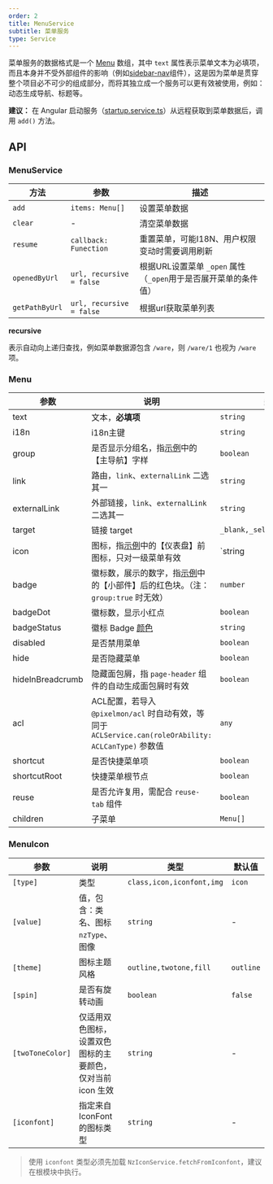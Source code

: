 ```yaml
---
order: 2
title: MenuService
subtitle: 菜单服务
type: Service
---
```


菜单服务的数据格式是一个 [Menu](https://github.com/1ziton/pixelmon/blob/master/packages/theme/src/services/menu/interface.ts) 数组，其中 `text` 属性表示菜单文本为必填项，而且本身并不受外部组件的影响（例如[sidebar-nav](/components/sidebar-nav)组件），这是因为菜单是贯穿整个项目必不可少的组成部分，而将其独立成一个服务可以更有效被使用，例如：动态生成导航、标题等。

**建议：** 在 Angular 启动服务（[startup.service.ts](https://github.com/1ziton/pixelmon/blob/master/src/app/core/startup/startup.service.ts)）从远程获取到菜单数据后，调用 `add()` 方法。

## API

### MenuService

| 方法 | 参数 | 描述 |
| ----- | --- | ---- |
| `add` | `items: Menu[]` | 设置菜单数据 |
| `clear` | - | 清空菜单数据 |
| `resume` | `callback: Funection` | 重置菜单，可能I18N、用户权限变动时需要调用刷新 |
| `openedByUrl` | `url, recursive = false` | 根据URL设置菜单 `_open` 属性（`_open`用于是否展开菜单的条件值） |
| `getPathByUrl` | `url, recursive = false` | 根据url获取菜单列表 |

**recursive**

表示自动向上递归查找，例如菜单数据源包含 `/ware`，则 `/ware/1` 也视为 `/ware` 项。

### Menu

参数 | 说明 | 类型 | 默认值
----|------|-----|------
text | 文本，**必填项** | `string` | -
i18n | i18n主键 | `string` | -
group | 是否显示分组名，指[示例](//1ziton.github.io/1ziton/)中的【主导航】字样 | `boolean` | `true`
link | 路由，`link`、`externalLink` 二选其一 | `string` | -
externalLink | 外部链接，`link`、`externalLink` 二选其一 | `string` | -
target | 链接 target | `_blank,_self,_parent,_top` | -
icon | 图标，指[示例](//1ziton.github.io/1ziton/)中的【仪表盘】前图标，只对一级菜单有效 | `string | MenuIcon` | -
badge | 徽标数，展示的数字，指[示例](//1ziton.github.io/1ziton/)中的【小部件】后的红色块。（注：`group:true` 时无效） | `number` | -
badgeDot | 徽标数，显示小红点 | `boolean` | -
badgeStatus | 徽标 Badge [颜色](https://ng.ant.design/components/badge/en#nz-badge) | `string` | -
disabled | 是否禁用菜单 | `boolean` | `false`
hide | 是否隐藏菜单 | `boolean` | `false`
hideInBreadcrumb | 隐藏面包屑，指 `page-header` 组件的自动生成面包屑时有效 | `boolean` | -
acl | ACL配置，若导入 `@pixelmon/acl` 时自动有效，等同于 `ACLService.can(roleOrAbility: ACLCanType)` 参数值 | `any` | -
shortcut | 是否快捷菜单项 | `boolean` | -
shortcutRoot | 快捷菜单根节点 | `boolean` | -
reuse | 是否允许复用，需配合 `reuse-tab` 组件 | `boolean` | -
children | 子菜单 | `Menu[]` | -

### MenuIcon

参数 | 说明 | 类型 | 默认值
----|------|-----|------
`[type]` | 类型 | `class,icon,iconfont,img` | `icon`
`[value]` | 值，包含：类名、图标 `nzType`、图像 | `string` | -
`[theme]` | 图标主题风格 | `outline,twotone,fill` | `outline`
`[spin]` | 是否有旋转动画 | `boolean` | `false`
`[twoToneColor]` | 仅适用双色图标，设置双色图标的主要颜色，仅对当前 icon 生效 | `string` | -
`[iconfont]` | 指定来自 IconFont 的图标类型 | `string` | -

> 使用 `iconfont` 类型必须先加载 `NzIconService.fetchFromIconfont`，建议在根模块中执行。
